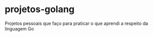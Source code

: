 # projetos-golang
Projetos pessoais que faço para praticar o que aprendi a respeito da linguagem Go
